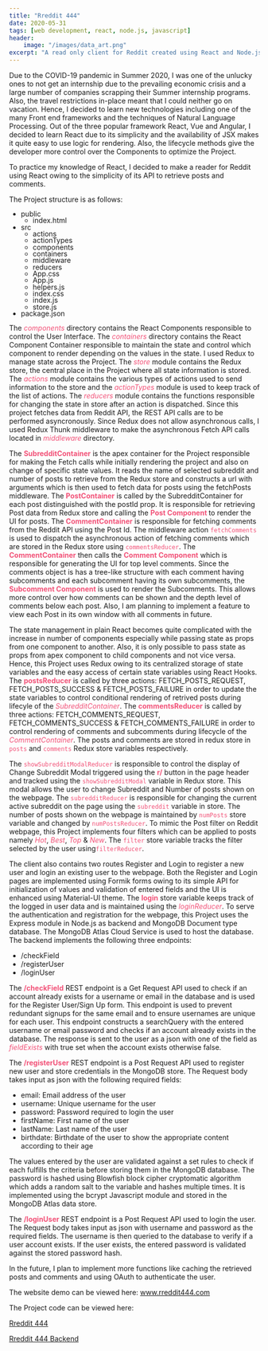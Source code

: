 ```yaml
---
title: "Rreddit 444"
date: 2020-05-31
tags: [web development, react, node.js, javascript]
header: 
    image: "/images/data_art.png"
excerpt: "A read only client for Reddit created using React and Node.js"
---
```



<script>
</script>

<style>

.proj_struct {
    list-style-type: disc;
    letter-spacing: normal;
    line-height: 10pt;
}

i {
    color: #f25278;
}

b {
    color: #f25278;
}

code {
    color: #f25278;
}

body {
    text-justify: auto;
}

</style>

<!-- Add an image here-->

Due to the COVID-19 pandemic in Summer 2020, I was one of the unlucky ones to not get an internship due to the prevailing economic crisis and a large number of companies scrapping their Summer internship programs. Also, the travel restrictions in-place meant that I could neither go on vacation. Hence, I decided to learn new technologies including one of the many Front end frameworks and the techniques of Natural Language Processing. Out of the three popular framework React, Vue and Angular, I decided to learn React due to its simplicity and the availability of JSX makes it quite easy to use logic for rendering. Also, the lifecycle methods give the developer more control over the Components to optimize the Project.

To practice my knowledge of React, I decided to make a reader for Reddit using React owing to the simplicity of its API to retrieve posts and comments.

The Project structure is as follows:
<ul class="proj_struct">
    <li>public
        <ul>
            <li>index.html</li>
        </ul>    
    </li>
    <li>src
        <ul>
            <li>actions</li>
            <li>actionTypes</li>
            <li>components</li>
            <li>containers</li>
            <li>middleware</li>
            <li>reducers</li>
            <li>App.css</li>
            <li>App.js</li>
            <li>helpers.js</li>
            <li>index.css</li>
            <li>index.js</li>
            <li>store.js</li>
        </ul>
    </li>
    <li>package.json</li>
</ul>

The <i>components</i> directory contains the React Components responsible to control the User Interface. The <i>containers</i> directory contains the React Component Container responsible to maintain the state and control which component to render depending on the values in the state. I used Redux to manage state across the Project. The <i>store</i> module contains the Redux store, the central place in the Project where all state information is stored. The <i>actions</i> module contains the various types of actions used to send information to the store and the <i>actionTypes</i> module is used to keep track of the list of actions. The <i>reducers</i> module contains the functions responsible for changing the state in store after an action is dispatched. Since this project fetches data from Reddit API, the REST API calls are to be performed asyncronously. Since Redux does not allow asynchronous calls, I used Redux Thunk middleware to make the asynchronous Fetch API calls located in <i>middleware</i> directory.

The <b>SubredditContainer</b> is the apex container for the Project responsible for making the Fetch calls while initially rendering the project and also on change of specific state values. It reads the name of selected subreddit and number of posts to retrieve from the Redux store and constructs a url with arguments which is then used to fetch data for posts using the fetchPosts middleware. The <b>PostContainer</b> is called by the SubredditContainer for each post distinguished with the postId prop. It is responsible for retrieving Post data from Redux store and calling the <b>Post Component </b> to render the UI for posts. The <b>CommentContainer</b> is responsible for fetching comments from the Reddit API using the Post Id. The middleware action <code>fetchComments</code> is used to dispatch the asynchronous action of fetching comments which are stored in the Redux store using <code>commentsReducer</code>. The 
<b>CommentContainer</b> then calls the <b>Comment Component</b> which is responsible for generating the UI for top level comments. Since the comments object is has a tree-like structure with each comment having subcomments and each subcomment having its own subcomments, the <b>Subcomment Component</b> is used to render the Subcomments. This allows more control over how comments can be shown and the depth level of comments below each post. Also, I am planning to implement a feature to view each Post in its own window with all comments in future. 

The state management in plain React becomes quite complicated with the increase in number of components especially while passing state as props from one component to another. Also, it is only possible to pass state as props from apex component to child components and not vice versa. Hence, this Project uses Redux owing to its centralized storage of state variables and the easy access of certain state variables using React Hooks. The <b>postsReducer</b> is called by three actions: FETCH_POSTS_REQUEST, FETCH_POSTS_SUCCESS & FETCH_POSTS_FAILURE in order to update the state variables to control conditional rendering of retrived posts during lifecyle of the <i>SubredditContainer</i>. The <b>commentsReducer</b> is called by three actions: FETCH_COMMENTS_REQUEST, FETCH_COMMENTS_SUCCESS & FETCH_COMMENTS_FAILURE in order to control rendering of comments and subcomments during lifecycle of the <i>CommentContainer</i>. The posts and comments are stored in redux store in <code>posts</code> and <code>comments</code> Redux store variables respectively. 

The <code>showSubredditModalReducer</code> is responsible to control the display of Change Subreddit Modal triggered using the <b>r/</b> button in the page header and tracked using the <code>showSubredditModal</code> variable in Redux store. This modal allows the user to change Subreddit and Number of posts shown on the webpage. The <code>subredditReducer</code> is responsible for changing the current active subreddit on the page using the <code>subreddit</code> variable in store. The number of posts shown on the webpage is maintained by <code>numPosts</code> store variable and changed by <code>numPostsReducer</code>. To mimic the Post filter on Reddit webpage, this Project implements four filters which can be applied to posts namely <i>Hot</i>, <i>Best</i>, <i>Top</i> & <i>New</i>. The <code>filter</code> store variable tracks the filter selected by the user using<code>filterReducer</code>.

The client also contains two routes Register and Login to register a new user and login an existing user to the webpage. Both the Register and Login pages are implemented using Formik forms owing to its simple API for initialization of values and validation of entered fields and the UI is enhanced using Material-UI theme. The <b>login</b> store variable keeps track of the logged in user data and is maintained using the <i>loginReducer</i>. To serve the authentication and registration for the webpage, this Project uses the Express module in Node.js as backend and MongoDB Document type database. The MongoDB Atlas Cloud Service is used to host the database. The backend implements the following three endpoints: 
<ul>
<li>/checkField</li>
<li>/registerUser</li>
<li>/loginUser</li>
</ul>

The <b>/checkField</b> REST endpoint is a Get Request API used to check if an account already exists  for a username or email in the database and is used for the Register User/Sign Up form. This endpoint is used to prevent redundant signups for the same email and to ensure usernames are unique for each user. This endpoint constructs a searchQuery with the entered username or email password and checks if an account already exists in the database. The response is sent to the user as a json with one of the field as <i>fieldExists</i> with true set when the account exists otherwise false. 

The <b>/registerUser</b> REST endpoint is a Post Request API used to register new user and store credentials in the MongoDB store. The Request body takes input as json with the following required fields:
<ul>
    <li>email: Email address of the user</li>
    <li>username: Unique username for the user</li>
    <li>password: Password required to login the user</li>
    <li>firstName: First name of the user</li>
    <li>lastName: Last name of the user</li>
    <li>birthdate: Birthdate of the user to show the appropriate content according to their age</li>
</ul>
The values entered by the user are validated against a set rules to check if each fulfills the criteria before storing them in the MongoDB database. The password is hashed using Blowfish block cipher cryptomatic algorithm which adds a random salt to the variable and hashes multiple times. It is implemented using the bcrypt Javascript module and stored in the MongoDB Atlas data store.

The <b>/loginUser</b>  REST endpoint is a Post Request API used to login the user. The Request body takes input as json with username and password as the required fields. The username is then queried to the database to verify if a user account exists. If the user exists, the entered password is validated against the stored password hash.

In the future, I plan to implement more functions like caching the retrieved posts and comments and using OAuth to authenticate the user.

The website demo can be viewed here: <a href="https://github.com/kasim95/rreddit_444" target="_blank">www.rreddit444.com</a>

The Project code can be viewed here:

<a href="https://github.com/kasim95/rreddit_444" target="_blank">Rreddit 444</a>

<a href="https://github.com/kasim95/rreddit_444_backend" target="_blank">Rreddit 444 Backend</a> 


